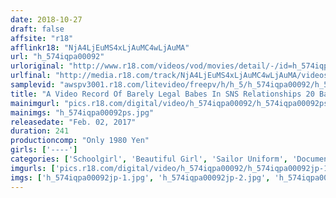 ```yaml
---
date: 2018-10-27
draft: false
affsite: "r18"
afflinkr18: "NjA4LjEuMS4xLjAuMC4wLjAuMA"
url: "h_574iqpa00092"
urloriginal: "http://www.r18.com/videos/vod/movies/detail/-/id=h_574iqpa00092"
urlfinal: "http://media.r18.com/track/NjA4LjEuMS4xLjAuMC4wLjAuMA/videos/vod/movies/detail/-/id=h_574iqpa00092"
samplevid: "awspv3001.r18.com/litevideo/freepv/h/h_5/h_574iqpa00092/h_574iqpa00092_dmb_w.mp4"
title: "A Video Record Of Barely Legal Babes In SNS Relationships 20 Barely Legal Babes 4 Hours"
mainimgurl: "pics.r18.com/digital/video/h_574iqpa00092/h_574iqpa00092ps.jpg"
mainimgs: "h_574iqpa00092ps.jpg"
releasedate: "Feb. 02, 2017"
duration: 241
productioncomp: "Only 1980 Yen"
girls: ['----']
categories: ['Schoolgirl', 'Beautiful Girl', 'Sailor Uniform', 'Documentary', 'Amateur', 'Compilation', 'Over 4 Hours']
imgurls: ['pics.r18.com/digital/video/h_574iqpa00092/h_574iqpa00092jp-1.jpg', 'pics.r18.com/digital/video/h_574iqpa00092/h_574iqpa00092jp-2.jpg', 'pics.r18.com/digital/video/h_574iqpa00092/h_574iqpa00092jp-3.jpg', 'pics.r18.com/digital/video/h_574iqpa00092/h_574iqpa00092jp-4.jpg', 'pics.r18.com/digital/video/h_574iqpa00092/h_574iqpa00092jp-5.jpg', 'pics.r18.com/digital/video/h_574iqpa00092/h_574iqpa00092jp-6.jpg', 'pics.r18.com/digital/video/h_574iqpa00092/h_574iqpa00092jp-7.jpg', 'pics.r18.com/digital/video/h_574iqpa00092/h_574iqpa00092jp-8.jpg', 'pics.r18.com/digital/video/h_574iqpa00092/h_574iqpa00092jp-9.jpg', 'pics.r18.com/digital/video/h_574iqpa00092/h_574iqpa00092jp-10.jpg', 'pics.r18.com/digital/video/h_574iqpa00092/h_574iqpa00092jp-11.jpg', 'pics.r18.com/digital/video/h_574iqpa00092/h_574iqpa00092jp-12.jpg', 'pics.r18.com/digital/video/h_574iqpa00092/h_574iqpa00092jp-13.jpg', 'pics.r18.com/digital/video/h_574iqpa00092/h_574iqpa00092jp-14.jpg', 'pics.r18.com/digital/video/h_574iqpa00092/h_574iqpa00092jp-15.jpg', 'pics.r18.com/digital/video/h_574iqpa00092/h_574iqpa00092jp-16.jpg', 'pics.r18.com/digital/video/h_574iqpa00092/h_574iqpa00092jp-17.jpg', 'pics.r18.com/digital/video/h_574iqpa00092/h_574iqpa00092jp-18.jpg', 'pics.r18.com/digital/video/h_574iqpa00092/h_574iqpa00092jp-19.jpg', 'pics.r18.com/digital/video/h_574iqpa00092/h_574iqpa00092jp-20.jpg']
imgs: ['h_574iqpa00092jp-1.jpg', 'h_574iqpa00092jp-2.jpg', 'h_574iqpa00092jp-3.jpg', 'h_574iqpa00092jp-4.jpg', 'h_574iqpa00092jp-5.jpg', 'h_574iqpa00092jp-6.jpg', 'h_574iqpa00092jp-7.jpg', 'h_574iqpa00092jp-8.jpg', 'h_574iqpa00092jp-9.jpg', 'h_574iqpa00092jp-10.jpg', 'h_574iqpa00092jp-11.jpg', 'h_574iqpa00092jp-12.jpg', 'h_574iqpa00092jp-13.jpg', 'h_574iqpa00092jp-14.jpg', 'h_574iqpa00092jp-15.jpg', 'h_574iqpa00092jp-16.jpg', 'h_574iqpa00092jp-17.jpg', 'h_574iqpa00092jp-18.jpg', 'h_574iqpa00092jp-19.jpg', 'h_574iqpa00092jp-20.jpg']
---
```

